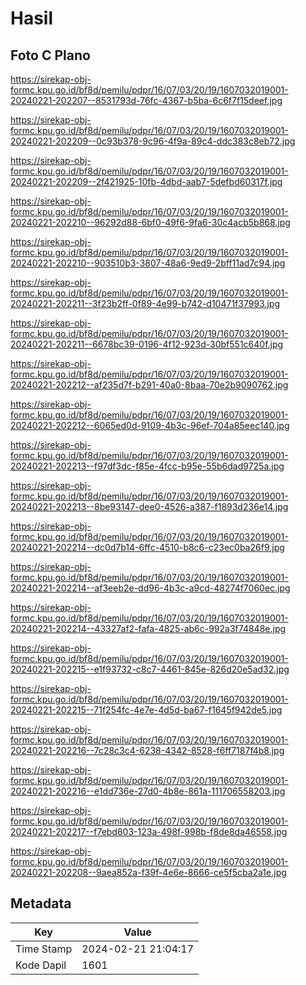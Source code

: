 # Hasil

## Foto C Plano

https://sirekap-obj-formc.kpu.go.id/bf8d/pemilu/pdpr/16/07/03/20/19/1607032019001-20240221-202207--8531793d-76fc-4367-b5ba-6c6f7f15deef.jpg

https://sirekap-obj-formc.kpu.go.id/bf8d/pemilu/pdpr/16/07/03/20/19/1607032019001-20240221-202209--0c93b378-9c96-4f9a-89c4-ddc383c8eb72.jpg

https://sirekap-obj-formc.kpu.go.id/bf8d/pemilu/pdpr/16/07/03/20/19/1607032019001-20240221-202209--2f421925-10fb-4dbd-aab7-5defbd60317f.jpg

https://sirekap-obj-formc.kpu.go.id/bf8d/pemilu/pdpr/16/07/03/20/19/1607032019001-20240221-202210--96292d88-6bf0-49f6-9fa6-30c4acb5b868.jpg

https://sirekap-obj-formc.kpu.go.id/bf8d/pemilu/pdpr/16/07/03/20/19/1607032019001-20240221-202210--903510b3-3807-48a6-9ed9-2bff11ad7c94.jpg

https://sirekap-obj-formc.kpu.go.id/bf8d/pemilu/pdpr/16/07/03/20/19/1607032019001-20240221-202211--3f23b2ff-0f89-4e99-b742-d10471f37993.jpg

https://sirekap-obj-formc.kpu.go.id/bf8d/pemilu/pdpr/16/07/03/20/19/1607032019001-20240221-202211--6678bc39-0196-4f12-923d-30bf551c640f.jpg

https://sirekap-obj-formc.kpu.go.id/bf8d/pemilu/pdpr/16/07/03/20/19/1607032019001-20240221-202212--af235d7f-b291-40a0-8baa-70e2b9090762.jpg

https://sirekap-obj-formc.kpu.go.id/bf8d/pemilu/pdpr/16/07/03/20/19/1607032019001-20240221-202212--6065ed0d-9109-4b3c-96ef-704a85eec140.jpg

https://sirekap-obj-formc.kpu.go.id/bf8d/pemilu/pdpr/16/07/03/20/19/1607032019001-20240221-202213--f97df3dc-f85e-4fcc-b95e-55b6dad9725a.jpg

https://sirekap-obj-formc.kpu.go.id/bf8d/pemilu/pdpr/16/07/03/20/19/1607032019001-20240221-202213--8be93147-dee0-4526-a387-f1893d236e14.jpg

https://sirekap-obj-formc.kpu.go.id/bf8d/pemilu/pdpr/16/07/03/20/19/1607032019001-20240221-202214--dc0d7b14-6ffc-4510-b8c6-c23ec0ba26f9.jpg

https://sirekap-obj-formc.kpu.go.id/bf8d/pemilu/pdpr/16/07/03/20/19/1607032019001-20240221-202214--af3eeb2e-dd96-4b3c-a9cd-48274f7060ec.jpg

https://sirekap-obj-formc.kpu.go.id/bf8d/pemilu/pdpr/16/07/03/20/19/1607032019001-20240221-202214--43327af2-fafa-4825-ab6c-992a3f74848e.jpg

https://sirekap-obj-formc.kpu.go.id/bf8d/pemilu/pdpr/16/07/03/20/19/1607032019001-20240221-202215--e1f93732-c8c7-4461-845e-826d20e5ad32.jpg

https://sirekap-obj-formc.kpu.go.id/bf8d/pemilu/pdpr/16/07/03/20/19/1607032019001-20240221-202215--71f254fc-4e7e-4d5d-ba67-f1645f942de5.jpg

https://sirekap-obj-formc.kpu.go.id/bf8d/pemilu/pdpr/16/07/03/20/19/1607032019001-20240221-202216--7c28c3c4-6238-4342-8528-f6ff7187f4b8.jpg

https://sirekap-obj-formc.kpu.go.id/bf8d/pemilu/pdpr/16/07/03/20/19/1607032019001-20240221-202216--e1dd736e-27d0-4b8e-861a-111706558203.jpg

https://sirekap-obj-formc.kpu.go.id/bf8d/pemilu/pdpr/16/07/03/20/19/1607032019001-20240221-202217--f7ebd803-123a-498f-998b-f8de8da46558.jpg

https://sirekap-obj-formc.kpu.go.id/bf8d/pemilu/pdpr/16/07/03/20/19/1607032019001-20240221-202208--9aea852a-f39f-4e6e-8666-ce5f5cba2a1e.jpg


## Metadata

| Key        | Value               |
| ---------- | ------------------- |
| Time Stamp | 2024-02-21 21:04:17 |
| Kode Dapil | 1601                |



